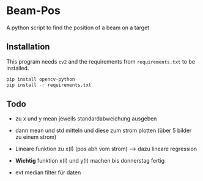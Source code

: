 # Beam-Pos
A python script to find the position of a beam on a target

## Installation

This program needs `cv2` and the requirements from `requirements.txt` to be installed.

```bash
pip install opencv-python 
pip install -r requirements.txt
```
## Todo

- zu x und y mean jeweils standardabweichung ausgeben
- dann mean und std mitteln und diese zum strom plotten (über 5 bilder zu einem strom)


- Lineare funktion zu x(I) (pos abh vom strom) --> dazu lineare regression
- **Wichtig** funktion x(I) und y(I) machen bis donnerstag fertig 

- evt median filter für daten
